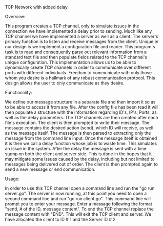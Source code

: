TCP Network with added delay

Overview:

This program creates a TCP channel, only to simulate issues in the connection we have implemented a delay prior to
sending. Much like any TCP channel we have implemented a server as well as a client. The server's primary function is to
listen and receive messages from the client. Unique in our design is we implement a configuration file and reader. This
program's task is to read and consequently parse out relevant information from a standard text file and then populate
fields related to  the TCP channel's unique configuration. This  implementation allows us to be able to dynamically
create TCP channels in order to communicate over different ports with different individuals. Freedom to communicate
with only those whom you desire is a hallmark of any robust communication protocol. This design allows the user to only
communicate as they desire.

Functionality:

We define our message structure in a separate file and then import it so as to be able to access it from any file.
After the config file has been read it will then populate a structure with the information regarding ID's, IP's, Ports,
as well as the delay parameters. The TCP channels are then created after each file's execution. The client is then
prompted to write their message. The message contains the desired action (send), which ID will receive, as well as the
message itself. The message is then parsed to extracting only the message from the command line input. Once the
message itself is obtained it is then we call a delay function whose job is to waste time. This simulates an issue in
the system. After the delay the message is sent with a time stamp on both the client and server side. This is done
in the hopes that it may mitigate some issues caused by the delay, including but not limited to messages being delivered
out of order. The client is then prompted again to send a new message or end communication.

Usage:

In order to use this TCP channel open a command line and run the "go run server.go". The server is now running, at this
point you need to open a second command line and run "go run client.go". This command line will prompt you to enter your
message. Enter a message following the format "send, # of the ID, message content". To end the TCP channel replace the
message content with "END". This will exit the TCP client and server. We have allocated the client to ID # 1 and the
Server ID # 2
